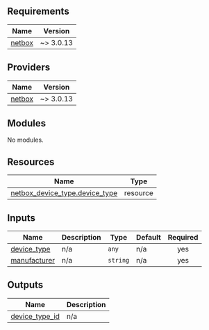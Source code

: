 ## Requirements

| Name | Version |
|------|---------|
| <a name="requirement_netbox"></a> [netbox](#requirement\_netbox) | ~> 3.0.13 |

## Providers

| Name | Version |
|------|---------|
| <a name="provider_netbox"></a> [netbox](#provider\_netbox) | ~> 3.0.13 |

## Modules

No modules.

## Resources

| Name | Type |
|------|------|
| [netbox_device_type.device_type](https://registry.terraform.io/providers/e-breuninger/netbox/latest/docs/resources/device_type) | resource |

## Inputs

| Name | Description | Type | Default | Required |
|------|-------------|------|---------|:--------:|
| <a name="input_device_type"></a> [device\_type](#input\_device\_type) | n/a | `any` | n/a | yes |
| <a name="input_manufacturer"></a> [manufacturer](#input\_manufacturer) | n/a | `string` | n/a | yes |

## Outputs

| Name | Description |
|------|-------------|
| <a name="output_device_type_id"></a> [device\_type\_id](#output\_device\_type\_id) | n/a |
